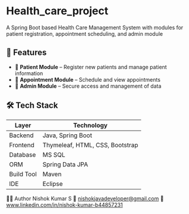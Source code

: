 # Health_care_project
A Spring Boot based Health Care Management System with modules for patient registration, appointment scheduling, and admin module

## 🚀 Features

- 👤 **Patient Module** – Register new patients and manage patient information
- 📅 **Appointment Module** – Schedule and view appointments
- 🔐 **Admin Module** – Secure access and management of data


## 🛠 Tech Stack

| Layer        | Technology                      |
|--------------|---------------------            |
| Backend      | Java, Spring Boot               |
| Frontend     | Thymeleaf, HTML, CSS, Bootstrap |
| Database     | MS SQL                          |
| ORM          | Spring Data JPA                 |
| Build Tool   | Maven                           |
| IDE          | Eclipse                         |

🧑‍💻 Author
Nishok Kumar S
📧 nishokjavadeveloper@gmail.com
🔗 www.linkedin.com/in/nishok-kumar-b44857231
